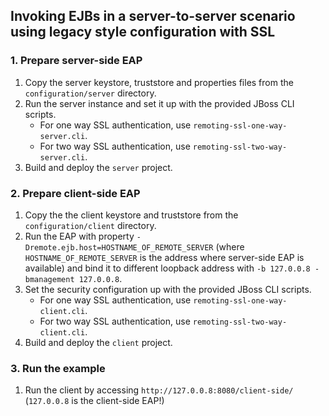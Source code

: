 ## Invoking EJBs in a server-to-server scenario using legacy style configuration with SSL

### 1. Prepare server-side EAP
1. Copy the  server keystore, truststore and properties files from the `configuration/server` directory.
2. Run the server instance and set it up with the provided JBoss CLI scripts.
    * For one way SSL authentication, use `remoting-ssl-one-way-server.cli`.
    * For two way SSL authentication, use `remoting-ssl-two-way-server.cli`.
3. Build and deploy the `server` project.

### 2. Prepare client-side EAP
1. Copy the the client keystore and truststore from the `configuration/client` directory.
2. Run the EAP with property `-Dremote.ejb.host=HOSTNAME_OF_REMOTE_SERVER` (where `HOSTNAME_OF_REMOTE_SERVER` is the address where server-side EAP is available) and bind it to different loopback address with `-b 127.0.0.8 -bmanagement 127.0.0.8`.
3. Set the security configuration up with the provided JBoss CLI scripts.
    * For one way SSL authentication, use `remoting-ssl-one-way-client.cli`.
    * For two way SSL authentication, use `remoting-ssl-two-way-client.cli`.
4. Build and deploy the `client` project.

### 3. Run the example
1. Run the client by accessing `http://127.0.0.8:8080/client-side/` (`127.0.0.8` is the client-side EAP!)
